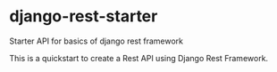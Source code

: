 # django-rest-starter
Starter API for basics of django rest framework

This is a quickstart to create a Rest API using Django Rest Framework.

